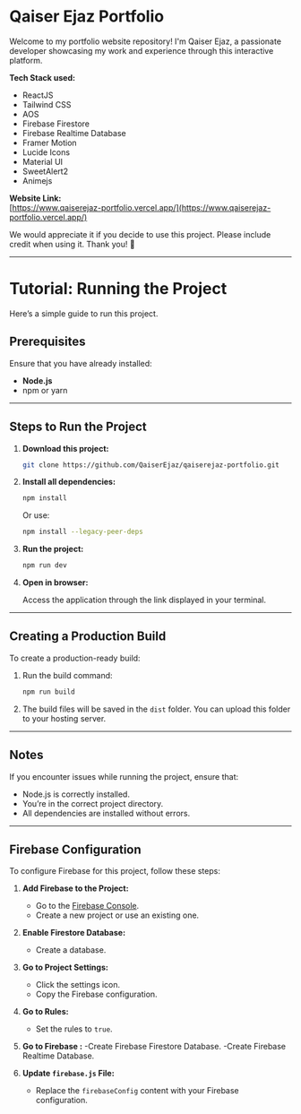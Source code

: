 # Qaiser Ejaz Portfolio

Welcome to my portfolio website repository! I'm Qaiser Ejaz, a passionate developer showcasing my work and experience through this interactive platform.

**Tech Stack used:**  
- ReactJS  
- Tailwind CSS  
- AOS  
- Firebase Firestore
- Firebase Realtime Database
- Framer Motion  
- Lucide Icons
- Material UI  
- SweetAlert2  
- Animejs

**Website Link:**  
[https://www.qaiserejaz-portfolio.vercel.app/](https://www.qaiserejaz-portfolio.vercel.app/)  

We would appreciate it if you decide to use this project. Please include credit when using it. Thank you! 🙏  

---

# Tutorial: Running the Project  

Here’s a simple guide to run this project.  

## Prerequisites  

Ensure that you have already installed:  
- **Node.js**  
- npm or yarn
---

## Steps to Run the Project  

1. **Download this project:**  

   ```bash  
   git clone https://github.com/QaiserEjaz/qaiserejaz-portfolio.git
   ```  

2. **Install all dependencies:**  

   ```bash  
   npm install  
   ```  
   Or use:  

   ```bash  
   npm install --legacy-peer-deps  
   ```  

3. **Run the project:**  

   ```bash  
   npm run dev  
   ```  

4. **Open in browser:**  

   Access the application through the link displayed in your terminal.  

---

## Creating a Production Build  

To create a production-ready build:  

1. Run the build command:  

   ```bash  
   npm run build  
   ```  

2. The build files will be saved in the `dist` folder. You can upload this folder to your hosting server.  

---

## Notes  

If you encounter issues while running the project, ensure that:  
- Node.js is correctly installed.  
- You’re in the correct project directory.  
- All dependencies are installed without errors.  

---

## Firebase Configuration  

To configure Firebase for this project, follow these steps:  

1. **Add Firebase to the Project:**  
   - Go to the [Firebase Console](https://console.firebase.google.com/).  
   - Create a new project or use an existing one.  

2. **Enable Firestore Database:**  
   - Create a database.  

3. **Go to Project Settings:**  
   - Click the settings icon.  
   - Copy the Firebase configuration.  

4. **Go to Rules:**  
   - Set the rules to `true`. 

5. **Go to Firebase :**
   -Create Firebase Firestore Database.
   -Create Firebase Realtime Database.


6. **Update `firebase.js` File:**  
   - Replace the `firebaseConfig` content with your Firebase configuration.  

